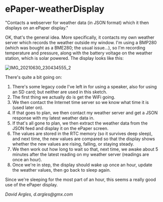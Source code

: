 # ePaper-weatherDisplay
"Contacts a webserver for weather data (in JSON format) which it then displays on an ePaper display."

OK, that's the general idea. More specifically, it contacts my own weather server which records the weather outside my window. I'm using a BMP280 (which was bought as a BME280; the usual issue...), so I'm recording temperature and pressure, along with the battery voltage on the weather station, which is solar powered. The display looks like this:

![IMG_20210630_230434555_2](https://user-images.githubusercontent.com/5638741/124038180-a21f2900-d9f8-11eb-90cf-c1cfcc23b972.jpg)

There's quite a bit going on:
1) There's some legacy code I've left in for using a speaker, also for using an SD card; but neither are used in this sketch.
2) The first thing we actually do is get the WiFi going.
3) We then contact the Internet time server so we know what time it is (used later on).
4) If that goes to plan, we then contact my weather server and get a JSON response with my latest weather data in.
5) If that's all gone to plan, we then extract the weather data from the JSON feed and display it on the ePaper screen. 
6) The values are stored in the RTC memory (so it survives deep sleep), and next time, the new values are compared so that the display shows whether the new values are rising, falling, or staying steady.
7) We then work out how long to wait so that, next time, we awake about 5 minutes after the latest reading on my weather server (readings are once an hour).
8) Once we're in step, the display should wake up once an hour, update the weather values, then go back to sleep again.

Since we're sleeping for the most part of an hour, this seems a really good use of the ePaper display.

_David Argles, d.argles@gmx.com_
